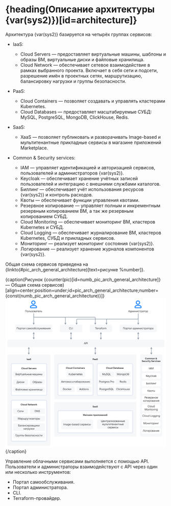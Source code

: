 # {heading(Описание архитектуры {var(sys2)})[id=architecture]}

Архитектура {var(sys2)} базируется на четырёх группах сервисов:

* IaaS:

   * Cloud Servers — предоставляет виртуальные машины, шаблоны и образы ВМ, виртуальные диски и файловые хранилища.
   * Cloud Network — обеспечивает сетевое взаимодействие в рамках выбранного проекта. Включает в себя сети и подсети, разрешение имён в проектных сетях, маршрутизацию, балансировку нагрузки и группы безопасности.

* PaaS:

   * Cloud Containers — позволяет создавать и управлять кластерами Kubernetes.
   * Cloud Databases — предоставляет масштабируемые СУБД: MySQL, PostgreSQL, MongoDB, ClickHouse, Redis.

* SaaS:

   * XaaS — позволяет публиковать и разворачивать Image-based и мультитенантные прикладные сервисы в магазине приложений Marketplace.

* Common & Security services:

   * IAM — управляет идентификацией и авторизацией сервисов, пользователей и администраторов {var(sys2)}.
   * Keycloak — обеспечивает хранение учётных записей пользователей и интеграцию с внешними службами каталогов.
   * Биллинг — обеспечивает учёт использования ресурсов {var(sys2)} и контроль расходов.
   * Квоты — обеспечивает функции управления квотами.
   * Резервное копирование — управляет полным и инкрементным резервным копированием ВМ, а так же резервным копированием СУБД.
   * Cloud Monitoring — обеспечивает мониторинг ВМ, кластеров Kubernetes и СУБД.
   * Cloud Logging — обеспечивает журналирование ВМ, кластеров Kubernetes, СУБД и прикладных сервисов.
   * Мониторинг — реализует мониторинг состояния {var(sys2)}.
   * Логирование — реализует хранение журналов компонентов {var(sys2)}.

Общая схема сервисов приведена на {linkto(#pic_arch_general_architecture)[text=рисунке %number]}.

{caption(Рисунок {counter(pic)[id=numb_pic_arch_general_architecture]} — Общая схема сервисов)[align=center;position=under;id=pic_arch_general_architecture;number={const(numb_pic_arch_general_architecture)}]}
![Общая схема сервисов](./assets/arch_general_architecture.png)
{/caption}

Управление облачными сервисами выполняется с помощью API. Пользователи и администраторы взаимодействуют с API через один или несколько инструментов:

* Портал самообслуживания.
* Портал администратора.
* CLI.
* Terraform-провайдер.
